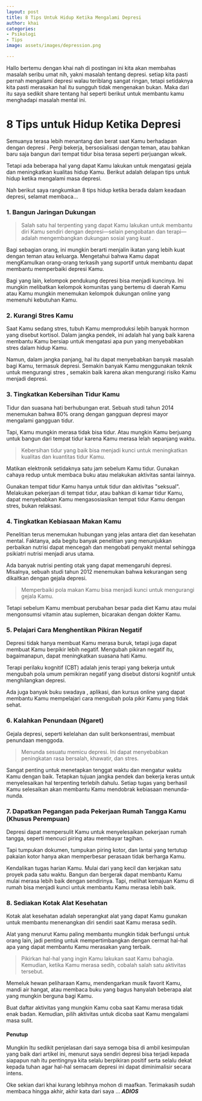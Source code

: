 ```yaml
---
layout: post
title: 8 Tips Untuk Hidup Ketika Mengalami Depresi
author: khai
categories:
- Psikologi
- Tips
image: assets/images/depression.png

---
```

Hallo bertemu dengan khai nah di postingan ini kita akan membahas masalah seribu umat nih, yakni masalah tentang depresi. setiap kita pasti pernah mengalami depresi walau teriblang sangat ringan, tetapi setidaknya kita pasti merasakan hal itu sungguh tidak mengenakan bukan. Maka dari itu saya sedikit share tentang hal seperti berikut untuk membantu kamu menghadapi masalah mental ini.

# 8 Tips untuk Hidup Ketika Depresi

Semuanya terasa lebih menantang dan berat saat Kamu berhadapan dengan depresi . Pergi bekerja, bersosialisasi dengan teman, atau bahkan baru saja bangun dari tempat tidur bisa terasa seperti perjuangan wkwk.

Tetapi ada beberapa hal yang dapat Kamu lakukan untuk mengatasi gejala dan meningkatkan kualitas hidup Kamu. Berikut adalah delapan tips untuk hidup ketika mengalami masa depresi.

Nah berikut saya rangkumkan 8 tips hidup ketika berada dalam keadaan depresi, selamat membaca...

### 1. Bangun Jaringan Dukungan

> Salah satu hal terpenting yang dapat Kamu lakukan untuk membantu diri Kamu sendiri dengan depresi—selain pengobatan dan terapi—adalah mengembangkan dukungan sosial yang kuat .

Bagi sebagian orang, ini mungkin berarti menjalin ikatan yang lebih kuat dengan teman atau keluarga. Mengetahui bahwa Kamu dapat mengKamulkan orang-orang terkasih yang suportif untuk membantu dapat membantu memperbaiki depresi Kamu.

Bagi yang lain, kelompok pendukung depresi bisa menjadi kuncinya. Ini mungkin melibatkan kelompok komunitas yang bertemu di daerah Kamu atau Kamu mungkin menemukan kelompok dukungan online yang memenuhi kebutuhan Kamu.

### 2. Kurangi Stres Kamu

Saat Kamu sedang stres, tubuh Kamu memproduksi lebih banyak hormon yang disebut kortisol. Dalam jangka pendek, ini adalah hal yang baik karena membantu Kamu bersiap untuk mengatasi apa pun yang menyebabkan stres dalam hidup Kamu.

Namun, dalam jangka panjang, hal itu dapat menyebabkan banyak masalah bagi Kamu, termasuk depresi. Semakin banyak Kamu menggunakan teknik untuk mengurangi stres , semakin baik karena akan mengurangi risiko Kamu menjadi depresi.

### 3. Tingkatkan Kebersihan Tidur Kamu

Tidur dan suasana hati berhubungan erat. Sebuah studi tahun 2014 menemukan bahwa 80% orang dengan gangguan depresi mayor mengalami gangguan tidur.

Tapi, Kamu mungkin merasa tidak bisa tidur. Atau mungkin Kamu berjuang untuk bangun dari tempat tidur karena Kamu merasa lelah sepanjang waktu.

> Kebersihan tidur yang baik bisa menjadi kunci untuk meningkatkan kualitas dan kuantitas tidur Kamu.

Matikan elektronik setidaknya satu jam sebelum Kamu tidur. Gunakan cahaya redup untuk membaca buku atau melakukan aktivitas santai lainnya.

Gunakan tempat tidur Kamu hanya untuk tidur dan aktivitas "seksual". Melakukan pekerjaan di tempat tidur, atau bahkan di kamar tidur Kamu, dapat menyebabkan Kamu mengasosiasikan tempat tidur Kamu dengan stres, bukan relaksasi.

### 4. Tingkatkan Kebiasaan Makan Kamu

Penelitian terus menemukan hubungan yang jelas antara diet dan kesehatan mental. Faktanya, ada begitu banyak penelitian yang menunjukkan perbaikan nutrisi dapat mencegah dan mengobati penyakit mental sehingga psikiatri nutrisi menjadi arus utama.

Ada banyak nutrisi penting otak yang dapat memengaruhi depresi. Misalnya, sebuah studi tahun 2012 menemukan bahwa kekurangan seng dikaitkan dengan gejala depresi.

> Memperbaiki pola makan Kamu bisa menjadi kunci untuk mengurangi gejala Kamu.

Tetapi sebelum Kamu membuat perubahan besar pada diet Kamu atau mulai mengonsumsi vitamin atau suplemen, bicarakan dengan dokter Kamu.

### 5. Pelajari Cara Menghentikan Pikiran Negatif

Depresi tidak hanya membuat Kamu merasa buruk, tetapi juga dapat membuat Kamu berpikir lebih negatif. Mengubah pikiran negatif itu, bagaimanapun, dapat meningkatkan suasana hati Kamu.

Terapi perilaku kognitif (CBT) adalah jenis terapi yang bekerja untuk mengubah pola umum pemikiran negatif yang disebut distorsi kognitif untuk menghilangkan depresi.

Ada juga banyak buku swadaya , aplikasi, dan kursus online yang dapat membantu Kamu mempelajari cara mengubah pola pikir Kamu yang tidak sehat.

### 6. Kalahkan Penundaan (Ngaret)

Gejala depresi, seperti kelelahan dan sulit berkonsentrasi, membuat penundaan menggoda.

> Menunda sesuatu memicu depresi. Ini dapat menyebabkan peningkatan rasa bersalah, khawatir, dan stres.

Sangat penting untuk menetapkan tenggat waktu dan mengatur waktu Kamu dengan baik. Tetapkan tujuan jangka pendek dan bekerja keras untuk menyelesaikan hal terpenting terlebih dahulu. Setiap tugas yang berhasil Kamu selesaikan akan membantu Kamu  mendobrak kebiasaan menunda-nunda.

### 7. Dapatkan Pegangan pada Pekerjaan Rumah Tangga Kamu (Khusus Perempuan)

Depresi dapat mempersulit Kamu untuk menyelesaikan pekerjaan rumah tangga, seperti mencuci piring atau membayar tagihan.

Tapi tumpukan dokumen, tumpukan piring kotor, dan lantai yang tertutup pakaian kotor hanya akan memperbesar perasaan tidak berharga Kamu.

Kendalikan tugas harian Kamu. Mulai dari yang kecil dan kerjakan satu proyek pada satu waktu. Bangun dan bergerak dapat membantu Kamu mulai merasa lebih baik dengan sendirinya. Tapi, melihat kemajuan Kamu di rumah bisa menjadi kunci untuk membantu Kamu merasa lebih baik.

### 8. Sediakan Kotak Alat Kesehatan

Kotak alat kesehatan adalah seperangkat alat yang dapat Kamu gunakan untuk membantu menenangkan diri sendiri saat Kamu merasa sedih.

Alat yang menurut Kamu paling membantu mungkin tidak berfungsi untuk orang lain, jadi penting untuk mempertimbangkan dengan cermat hal-hal apa yang dapat membantu Kamu merasakan yang terbaik.

> Pikirkan hal-hal yang ingin Kamu lakukan saat Kamu bahagia. Kemudian, ketika Kamu merasa sedih, cobalah salah satu aktivitas tersebut.

Memeluk hewan peliharaan Kamu, mendengarkan musik favorit Kamu, mandi air hangat, atau membaca buku yang bagus hanyalah beberapa alat yang mungkin berguna bagi Kamu.

Buat daftar aktivitas yang mungkin Kamu coba saat Kamu merasa tidak enak badan. Kemudian, pilih aktivitas untuk dicoba saat Kamu mengalami masa sulit.

#### Penutup

Mungkin Itu sedikit penjelasan dari saya semoga bisa di ambil kesimpulan yang baik dari artikel ini, menurut saya sendiri depresi bisa terjadi kepada siapapun nah itu pentingnya kita selalu berpikiran positif serta selalu dekat kepada tuhan agar hal-hal semacam depresi ini dapat diminimalisir secara intens.

Oke sekian dari khai kurang lebihnya mohon di maafkan. Terimakasih sudah membaca hingga akhir, akhir kata dari saya ... **_ADIOS_**